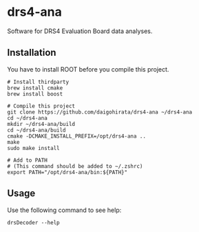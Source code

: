 # drs4-ana
Software for DRS4 Evaluation Board data analyses.

## Installation
You have to install ROOT before you compile this project.
```
# Install thirdparty
brew install cmake
brew install boost

# Compile this project
git clone https://github.com/daigohirata/drs4-ana ~/drs4-ana
cd ~/drs4-ana
mkdir ~/drs4-ana/build
cd ~/drs4-ana/build
cmake -DCMAKE_INSTALL_PREFIX=/opt/drs4-ana ..
make 
sudo make install

# Add to PATH
# (This command should be added to ~/.zshrc)
export PATH="/opt/drs4-ana/bin:${PATH}"
```
## Usage
Use the following command to see help:
```
drsDecoder --help
```
